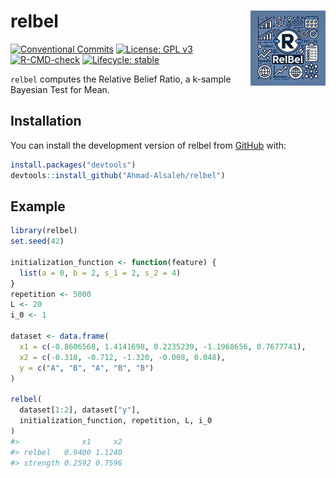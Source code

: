 
<!-- README.md is generated from README.Rmd. Please edit that file -->

# relbel <a href="https://ahmad-alsaleh.github.io/relbel/"><img src="man/figures/logo.webp" align="right" height="120" alt="relbel website" /></a>

<!-- badges: start -->

[![Conventional
Commits](https://img.shields.io/badge/Conventional%20Commits-1.0.0-%23FE5196?logo=conventionalcommits&logoColor=white)](https://www.conventionalcommits.org/)
[![License: GPL
v3](https://img.shields.io/badge/License-GPL_v3-blue.svg)](https://www.gnu.org/licenses/gpl-3.0)
[![R-CMD-check](https://github.com/Ahmad-Alsaleh/relbel/actions/workflows/R-CMD-check.yaml/badge.svg)](https://github.com/Ahmad-Alsaleh/relbel/actions/workflows/R-CMD-check.yaml)
[![Lifecycle:
stable](https://img.shields.io/badge/lifecycle-stable-brightgreen.svg)](https://lifecycle.r-lib.org/articles/stages.html#stable)
<!-- badges: end -->

`relbel` computes the Relative Belief Ratio, a k-sample Bayesian Test
for Mean.

## Installation

You can install the development version of relbel from
[GitHub](https://github.com/) with:

``` r
install.packages("devtools")
devtools::install_github("Ahmad-Alsaleh/relbel")
```

## Example

``` r
library(relbel)
set.seed(42)

initialization_function <- function(feature) {
  list(a = 0, b = 2, s_1 = 2, s_2 = 4)
}
repetition <- 5000
L <- 20
i_0 <- 1

dataset <- data.frame(
  x1 = c(-0.8606568, 1.4141698, 0.2235239, -1.1968656, 0.7677741),
  x2 = c(-0.318, -0.712, -1.320, -0.008, 0.048),
  y = c("A", "B", "A", "B", "B")
)

relbel(
  dataset[1:2], dataset["y"],
  initialization_function, repetition, L, i_0
)
#>              x1     x2
#> relbel   0.9400 1.1240
#> strength 0.2592 0.7596
```
